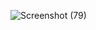 ![Screenshot (79)](https://github.com/user-attachments/assets/8678e735-011c-4b5f-9705-0e55c93c4be9)
